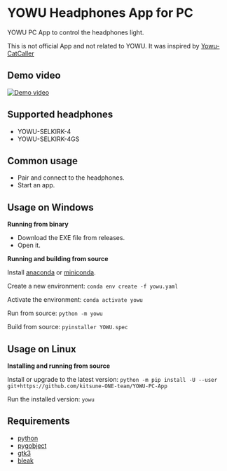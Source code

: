 YOWU Headphones App for PC
==========================

YOWU PC App to control the headphones light.

This is not official App and not related to YOWU. It was inspired by [Yowu-CatCaller](https://github.com/FredYeye/Yowu-CatCaller)


Demo video
----------

[![Demo video](https://img.youtube.com/vi/ETa8l0tYyTQ/0.jpg)](https://www.youtube.com/watch?v=ETa8l0tYyTQ)


Supported headphones
--------------------

* YOWU-SELKIRK-4
* YOWU-SELKIRK-4GS


Common usage
------------

* Pair and connect to the headphones.
* Start an app.


Usage on Windows
----------------

**Running from binary**

* Download the EXE file from releases. 
* Open it.

**Running and building from source**

Install [anaconda](https://www.anaconda.com) or [miniconda](https://docs.conda.io/en/latest/miniconda.html).

Create a new environment:
```conda env create -f yowu.yaml```

Activate the environment:
```conda activate yowu```

Run from source:
```python -m yowu```

Build from source:
```pyinstaller YOWU.spec```


Usage on Linux
--------------

**Installing and running from source**

Install or upgrade to the latest version:
```python -m pip install -U --user git+https://github.com/kitsune-ONE-team/YOWU-PC-App```

Run the installed version:
```yowu```


Requirements
------------

* [python](https://python.org)
* [pygobject](https://pygobject.gnome.org/)
* [gtk3](https://gtk.org)
* [bleak](https://github.com/hbldh/bleak)
